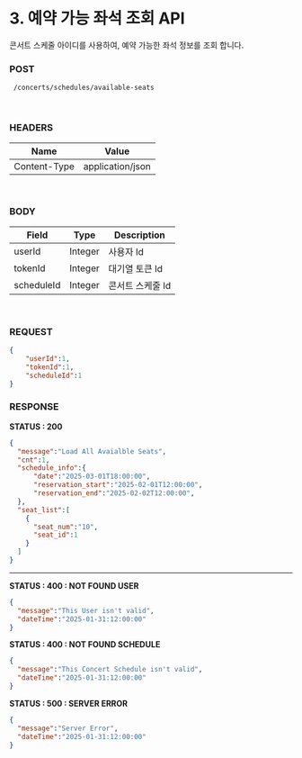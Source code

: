 # 3. 예약 가능 좌석 조회 API
콘서트 스케줄 아이디를 사용하여, 예약 가능한 좌석 정보를 조회 합니다.
<br>

### POST
```method
 /concerts/schedules/available-seats
```
<br>

### HEADERS
| Name          | Value               |
|---------------|---------------------|
| Content-Type  | application/json    |

<br>

### BODY
| Field          | Type               |Description|
|---------------|---------------------|------------------------------|
| userId  | Integer    | 사용자 Id |
| tokenId  | Integer    | 대기열 토큰 Id |
| scheduleId  | Integer    | 콘서트 스케줄 Id |

<br>

### REQUEST
```json
{
    "userId":1,
    "tokenId":1,
    "scheduleId":1
}
```


### RESPONSE

**STATUS : 200**
```json
{
  "message":"Load All Avaialble Seats",
  "cnt":1,
  "schedule_info":{
      "date":"2025-03-01T18:00:00",
      "reservation_start":"2025-02-01T12:00:00",
      "reservation_end":"2025-02-02T12:00:00",
  },
  "seat_list":[
    {  
      "seat_num":"10",
      "seat_id":1
    }
  ]
}
```
---
**STATUS : 400 : NOT FOUND USER**
```json
{
  "message":"This User isn't valid",
  "dateTime":"2025-01-31:12:00:00"
}
```
**STATUS : 400 : NOT FOUND SCHEDULE**
```json
{
  "message":"This Concert Schedule isn't valid",
  "dateTime":"2025-01-31:12:00:00"
}
```
**STATUS : 500 : SERVER ERROR**
```json
{
  "message":"Server Error",
  "dateTime":"2025-01-31:12:00:00"
}
```